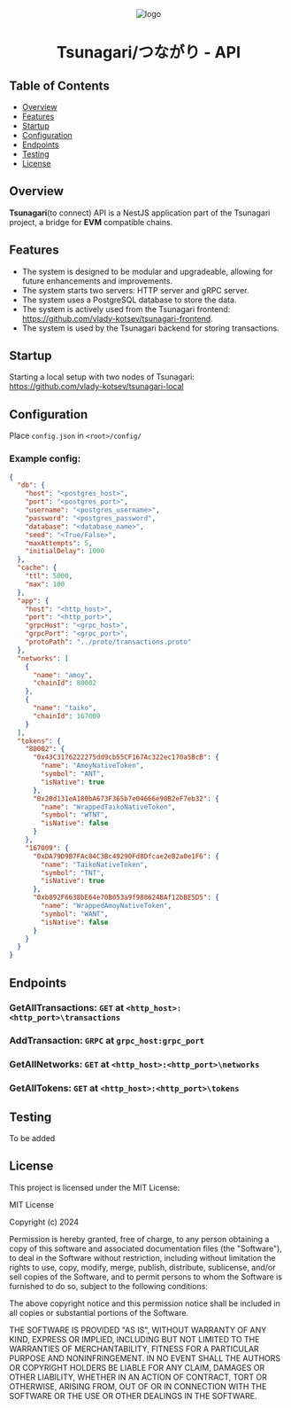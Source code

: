 <div align="center">
  <img src="https://github.com/user-attachments/assets/8e4e3361-4930-45ef-addc-a0b576e8c56f" alt="logo" />
  <h1>Tsunagari/つながり - API</h1>
  
</div>

## Table of Contents

- [Overview](#overview)
- [Features](#features)
- [Startup](#startup)
- [Configuration](#deployment)
- [Endpoints](#endpoints)
- [Testing](#testing)
- [License](#license)

## Overview

**Tsunagari**(to connect) API is a NestJS application part of the Tsunagari project, a bridge for **EVM** compatible chains.

## Features

- The system is designed to be modular and upgradeable, allowing for future enhancements and improvements.
- The system starts two servers: HTTP server and gRPC server.
- The system uses a PostgreSQL database to store the data.
- The system is actively used from the Tsunagari frontend: https://github.com/vlady-kotsev/tsunagari-frontend.
- The system is used by the Tsunagari backend for storing transactions.

## Startup

Starting a local setup with two nodes of Tsunagari: https://github.com/vlady-kotsev/tsunagari-local

## Configuration

Place `config.json` in `<root>/config/`

### Example config:

```json
{
  "db": {
    "host": "<postgres_host>",
    "port": "<postgres_port>",
    "username": "<postgres_username>",
    "password": "<postgres_password",
    "database": "<database_name>",
    "seed": "<True/False>",
    "maxAttempts": 5,
    "initialDelay": 1000
  },
  "cache": {
    "ttl": 5000,
    "max": 100
  },
  "app": {
    "host": "<http_host>",
    "port": "<http_port>",
    "grpcHost": "<grpc_host>",
    "grpcPort": "<grpc_port>",
    "protoPath": "../proto/transactions.proto"
  },
  "networks": [
    {
      "name": "amoy",
      "chainId": 80002
    },
    {
      "name": "taiko",
      "chainId": 167009
    }
  ],
  "tokens": {
    "80002": {
      "0x43C3176222275dd9cb55CF167Ac322ec170a5BcB": {
        "name": "AmoyNativeToken",
        "symbol": "ANT",
        "isNative": true
      },
      "0x20d131eA180bA673F365b7e04666e90B2eF7eb32": {
        "name": "WrappedTaikoNativeToken",
        "symbol": "WTNT",
        "isNative": false
      }
    },
    "167009": {
      "0xDA79D9B7FAc84C3Bc49290Fd8Dfcae2eB2a0e1F6": {
        "name": "TaikoNativeToken",
        "symbol": "TNT",
        "isNative": true
      },
      "0xb892F6638bE64e70B053a9f988624BAf12bBE5D5": {
        "name": "WrappedAmoyNativeToken",
        "symbol": "WANT",
        "isNative": false
      }
    }
  }
}
```

## Endpoints

### GetAllTransactions: `GET` at `<http_host>:<http_port>\transactions`

### AddTransaction: `GRPC` at `grpc_host:grpc_port`

### GetAllNetworks: `GET` at `<http_host>:<http_port>\networks`

### GetAllTokens: `GET` at `<http_host>:<http_port>\tokens`

## Testing

To be added

## License

This project is licensed under the MIT License:

MIT License

Copyright (c) 2024

Permission is hereby granted, free of charge, to any person obtaining a copy
of this software and associated documentation files (the "Software"), to deal
in the Software without restriction, including without limitation the rights
to use, copy, modify, merge, publish, distribute, sublicense, and/or sell
copies of the Software, and to permit persons to whom the Software is
furnished to do so, subject to the following conditions:

The above copyright notice and this permission notice shall be included in all
copies or substantial portions of the Software.

THE SOFTWARE IS PROVIDED "AS IS", WITHOUT WARRANTY OF ANY KIND, EXPRESS OR
IMPLIED, INCLUDING BUT NOT LIMITED TO THE WARRANTIES OF MERCHANTABILITY,
FITNESS FOR A PARTICULAR PURPOSE AND NONINFRINGEMENT. IN NO EVENT SHALL THE
AUTHORS OR COPYRIGHT HOLDERS BE LIABLE FOR ANY CLAIM, DAMAGES OR OTHER
LIABILITY, WHETHER IN AN ACTION OF CONTRACT, TORT OR OTHERWISE, ARISING FROM,
OUT OF OR IN CONNECTION WITH THE SOFTWARE OR THE USE OR OTHER DEALINGS IN THE
SOFTWARE.
